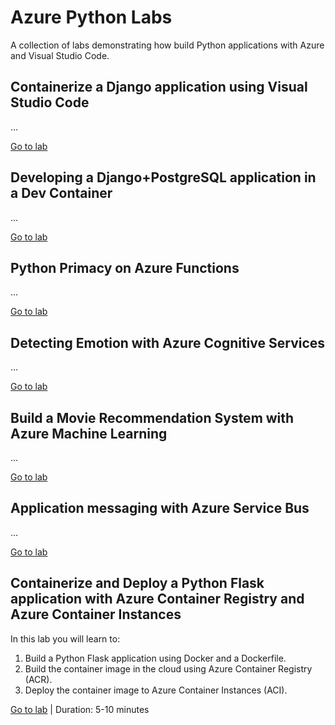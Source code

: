 # Azure Python Labs

A collection of labs demonstrating how build Python applications with Azure and Visual Studio Code.

## Containerize a Django application using Visual Studio Code

...

[Go to lab](1-vscode-django/README.md)

## Developing a Django+PostgreSQL application in a Dev Container

...

[Go to lab](1-vscode-django-postgres/README.md)

## Python Primacy on Azure Functions

...

[Go to lab](1-python-functions/README.md)

## Detecting Emotion with Azure Cognitive Services

...

[Go to lab](1-cognitive-services-face/README.md)

## Build a Movie Recommendation System with Azure Machine Learning

...

[Go to lab](1-azureml-movie-recommendation/README.md)

## Application messaging with Azure Service Bus

...

[Go to lab](1-service-bus-messaging/README.md)

## Containerize and Deploy a Python Flask application with Azure Container Registry and Azure Container Instances

In this lab you will learn to:
1. Build a Python Flask application using Docker and a Dockerfile.
2. Build the container image in the cloud using Azure Container Registry (ACR).
3. Deploy the container image to Azure Container Instances (ACI).

[Go to lab](3-azure-cli-flask-registry-container-instances/README.md) | Duration: 5-10 minutes

